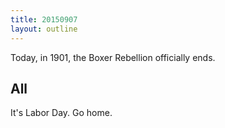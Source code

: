 ```yaml
---
title: 20150907
layout: outline
---
```


Today, in 1901, the Boxer Rebellion officially ends.


## All

It's Labor Day.  Go home.

